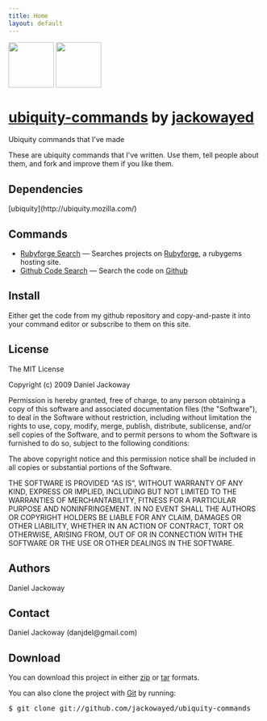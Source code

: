 ```yaml
---
title: Home
layout: default
---
```


<div class="download">
<a href="http://github.com/jackowayed/ubiquity-commands/zipball/master">
<img border="0" width="90" src="http://github.com/images/modules/download/zip.png"></a>
<a href="http://github.com/jackowayed/ubiquity-commands/tarball/master">
<img border="0" width="90" src="http://github.com/images/modules/download/tar.png"></a>
</div>
<h1><a href="http://github.com/jackowayed/ubiquity-commands">ubiquity-commands</a> 
<span class="small">by <a href="http://github.com/jackowayed">jackowayed</a></span></h1>
<div class="description">
Ubiquity commands that I've made
</div>
<p>These are ubiquity commands that I've written. Use them, tell people about them, and fork and improve them if you like them.</p><h2>Dependencies</h2>
<p>[ubiquity](http://ubiquity.mozilla.com/)</p>

Commands
--------

* [Rubyforge Search](rubyforge.html) &mdash; Searches projects on [Rubyforge](http://rubyforge.org), a rubygems hosting site. 
* [Github Code Search](gh-code-search.html) &mdash; Search the code on [Github](http://github.com/)


<h2>Install</h2>
<p>Either get the code from my github repository and copy-and-paste it into your command editor or subscribe to them on this site. </p>
<h2>License</h2>
<p>The MIT License
    
Copyright (c) 2009 Daniel Jackoway
    
Permission is hereby granted, free of charge, to any person obtaining a copy
of this software and associated documentation files (the "Software"), to deal
in the Software without restriction, including without limitation the rights
to use, copy, modify, merge, publish, distribute, sublicense, and/or sell
copies of the Software, and to permit persons to whom the Software is
furnished to do so, subject to the following conditions:
    
The above copyright notice and this permission notice shall be included in
all copies or substantial portions of the Software.
    
THE SOFTWARE IS PROVIDED "AS IS", WITHOUT WARRANTY OF ANY KIND, EXPRESS OR
IMPLIED, INCLUDING BUT NOT LIMITED TO THE WARRANTIES OF MERCHANTABILITY,
FITNESS FOR A PARTICULAR PURPOSE AND NONINFRINGEMENT. IN NO EVENT SHALL THE
AUTHORS OR COPYRIGHT HOLDERS BE LIABLE FOR ANY CLAIM, DAMAGES OR OTHER
LIABILITY, WHETHER IN AN ACTION OF CONTRACT, TORT OR OTHERWISE, ARISING FROM,
OUT OF OR IN CONNECTION WITH THE SOFTWARE OR THE USE OR OTHER DEALINGS IN
THE SOFTWARE.
</p>
<h2>Authors</h2>
<p>Daniel Jackoway</p>
<h2>Contact</h2>
<p>Daniel Jackoway (danjdel@gmail.com)<br/>      </p>
<h2>Download</h2>
<p>
You can download this project in either
<a href="http://github.com/jackowayed/ubiquity-commands/zipball/master">zip</a> or
<a href="http://github.com/jackowayed/ubiquity-commands/tarball/master">tar</a> formats.
</p>
<p>You can also clone the project with <a href="http://git-scm.com">Git</a>
by running:
<pre>$ git clone git://github.com/jackowayed/ubiquity-commands</pre>
</p>
